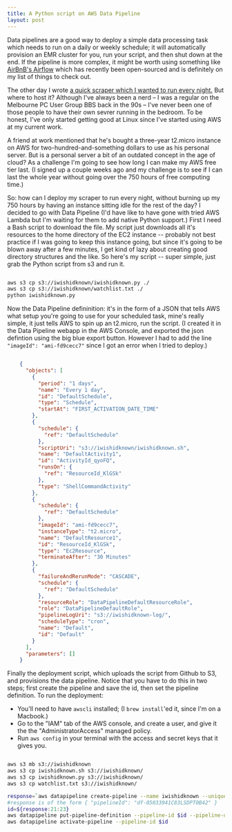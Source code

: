 ```yaml
---
title: A Python script on AWS Data Pipeline
layout: post
---
```

Data pipelines are a good way to deploy a simple data processing task which needs to run on a daily or weekly schedule; it will automatically provision an EMR cluster for you, run your script, and then shut down at the end. If the pipeline is more complex, it might be worth using something like [AirBnB's Airflow][2] which has recently been open-sourced and is definitely on my list of things to check out.

The other day I wrote [a quick scraper which I wanted to run every night.][1] But where to host it? Although I've always been a nerd – I was a regular on the Melbourne PC User Group BBS back in the 90s – I've never been one of those people to have their own sevrer running in the bedroom. To be honest, I've only started getting good at Linux since I've started using AWS at my current work.  

A friend at work mentioned that he's bought a three-year t2.micro instance on AWS for two-hundred-and-something dollars to use as his personal server. But is a personal server a bit of an outdated concept in the age of cloud? As a challenge I'm going to see how long I can make my AWS free tier last. (I signed up a couple weeks ago and my challenge is to see if I can last the whole year without going over the 750 hours of free computing time.)

So: how can I deploy my scraper to run every night, without burning up my 750 hours by having an instance sitting idle for the rest of the day? I decided to go with Data Pipeline (I'd have like to have gone with tried AWS Lambda but I'm waiting for them to add native Python support.) First I need a Bash script to download the file. My script just downloads all it's resources to the home directory of the EC2 instance -- probably not best practice if I was going to keep this instance going, but since it's going to be blown away after a few minutes, I get kind of lazy about creating good directory structures and the like. So here's my script -- super simple, just grab the Python script from s3 and run it.

```bash

aws s3 cp s3://iwishidknown/iwishidknown.py ./
aws s3 cp s3://iwishidknown/watchlist.txt ./
python iwishidknown.py
```

Now the Data Pipeline defininition: it's in the form of a JSON that tells AWS what setup you're going to use for your scheduled task, mine's really simple, it just tells AWS to spin up an t2.micro, run the script. (I created it in the Data Pipeline webapp in the AWS Console, and exported the json defintion using the big blue export button. However I had to add the line ``"imageId": "ami-fd9cecc7"`` since I got an error when I tried to deploy.)

```json

    {
      "objects": [
        {
          "period": "1 days",
          "name": "Every 1 day",
          "id": "DefaultSchedule",
          "type": "Schedule",
          "startAt": "FIRST_ACTIVATION_DATE_TIME"
        },
        {
          "schedule": {
            "ref": "DefaultSchedule"
          },
          "scriptUri": "s3://iwishidknown/iwishidknown.sh",
          "name": "DefaultActivity1",
          "id": "ActivityId_qyoFQ",
          "runsOn": {
            "ref": "ResourceId_KlGSk"
          },
          "type": "ShellCommandActivity"
        },
        {
          "schedule": {
            "ref": "DefaultSchedule"
          },
          "imageId": "ami-fd9cecc7",
          "instanceType": "t2.micro",
          "name": "DefaultResource1",
          "id": "ResourceId_KlGSk",
          "type": "Ec2Resource",
          "terminateAfter": "30 Minutes"
        },
        {
          "failureAndRerunMode": "CASCADE",
          "schedule": {
            "ref": "DefaultSchedule"
          },
          "resourceRole": "DataPipelineDefaultResourceRole",
          "role": "DataPipelineDefaultRole",
          "pipelineLogUri": "s3://iwishidknown-log/",
          "scheduleType": "cron",
          "name": "Default",
          "id": "Default"
        }
      ],
      "parameters": []
    }
```


Finally the deployment script, which uploads the script from Github to S3, and provisions the data pipeline. Notice that you have to do this in two steps; first create the pipeline and save the id, then set the pipeline definition. To run the deployment:
 * You'll need to have `awscli` installed; (I `brew install`'ed it, since I'm on a Macbook.)
 * Go to the "IAM" tab of the AWS console, and create a user, and give it the the "AdministratorAccess" managed policy.
 * Run `aws config` in your terminal with the access and secret keys that it gives you.

```bash

aws s3 mb s3://iwishidknown
aws s3 cp iwishidknown.sh s3://iwishidknown/
aws s3 cp iwishidknown.py s3://iwishidknown/
aws s3 cp watchlist.txt s3://iwishidknown/

response=`aws datapipeline create-pipeline --name iwishidknown --unique-id iwishidknown`
#response is of the form { "pipelineId": "df-05033941C83LSDPT0B42" }
id=${response:21:23}
aws datapipeline put-pipeline-definition --pipeline-id $id --pipeline-definition file://pipelinedef.json
aws datapipeline activate-pipeline --pipeline-id $id
```
[1]:https://github.com/themrmax/iwishidknown

[2]:http://nerds.airbnb.com/airflow/
